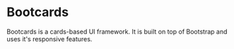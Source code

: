 # Bootcards
Bootcards is a cards-based UI framework. It is built on top of Bootstrap and uses it's responsive features.
